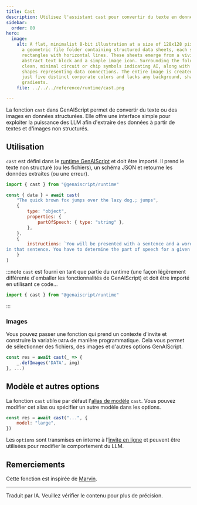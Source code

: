 ```yaml
---
title: Cast
description: Utilisez l'assistant cast pour convertir du texte en données structurées
sidebar:
  order: 80
hero:
  image:
    alt: A flat, minimalist 8-bit illustration at a size of 128x128 pixels displays
      a geometric file folder containing structured data sheets, each shown as
      rectangles with horizontal lines. These sheets emerge from a vivid,
      abstract text block and a simple image icon. Surrounding the folder are
      clean, minimal circuit or chip symbols indicating AI, along with lines or
      shapes representing data connections. The entire image is created using
      just five distinct corporate colors and lacks any background, shadows, or
      gradients.
    file: ../../../reference/runtime/cast.png

---
```


La fonction `cast` dans GenAIScript permet de convertir du texte ou des images en données structurées.
Elle offre une interface simple pour exploiter la puissance des LLM afin d'extraire des données à partir de textes et d'images non structurés.

## Utilisation

`cast` est défini dans le [runtime GenAIScript](/genaiscript/reference/runtime) et doit être importé. Il prend le texte non structuré (ou les fichiers), un schéma JSON
et retourne les données extraites (ou une erreur).

```js
import { cast } from "@genaiscript/runtime"

const { data } = await cast(
    "The quick brown fox jumps over the lazy dog.; jumps",
    {
        type: "object",
        properties: {
            partOfSpeech: { type: "string" },
        },
    },
    {
        instructions: `You will be presented with a sentence and a word contained
in that sentence. You have to determine the part of speech for a given word`,
    }
)
```

:::note
`cast` est fourni en tant que partie du runtime (une façon légèrement différente d'emballer les fonctionnalités de GenAIScript) et doit être importé en utilisant ce code...

```js
import { cast } from "@genaiscript/runtime"
```
:::

### Images

Vous pouvez passer une fonction qui prend un contexte d'invite
et construire la variable `DATA` de manière programmatique.
Cela vous permet de sélectionner des fichiers, des images et d'autres options GenAIScript.

```js
const res = await cast(_ => {
    _.defImages('DATA', img)
}, ...)
```

## Modèle et autres options

La fonction `cast` utilise par défaut l'[alias de modèle](/genaiscript/reference/scripts/model-aliases) `cast`.
Vous pouvez modifier cet alias ou spécifier un autre modèle dans les options.

```js
const res = await cast("...", {
    model: "large",
})
```

Les `options` sont transmises en interne à l’[invite en ligne](/genaiscript/reference/scripts/inline-prompts) et peuvent être utilisées pour modifier le comportement du LLM.

## Remerciements

Cette fonction est inspirée de [Marvin](https://www.askmarvin.ai/docs/text/transformation/).

<hr />

Traduit par IA. Veuillez vérifier le contenu pour plus de précision.
